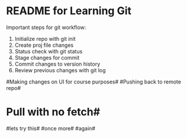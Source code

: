 # README for Learning Git #

Important steps for git workflow: 
1. Initialize repo with git init 
2. Create proj file changes
3. Status check with git status
4. Stage changes for commit
5. Commit changes to version history
6. Review previous changes with git log

#Making changes on UI for course purposes#
#Pushing back to remote repo#
# Pull with no fetch#
#lets try this#
#once more#
#again#